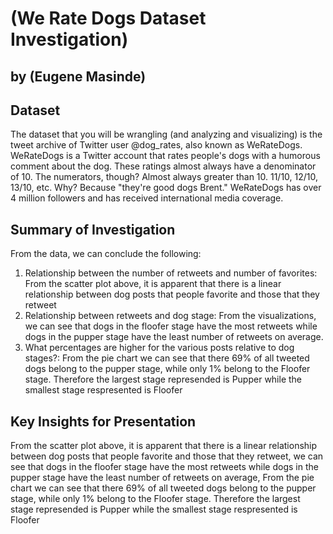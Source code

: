 # (We Rate Dogs Dataset Investigation)
## by (Eugene Masinde)


## Dataset

The dataset that you will be wrangling (and analyzing and visualizing) is the tweet archive of Twitter user @dog_rates, also known as WeRateDogs. WeRateDogs is a Twitter account that rates people's dogs with a humorous comment about the dog. These ratings almost always have a denominator of 10. The numerators, though? Almost always greater than 10. 11/10, 12/10, 13/10, etc. Why? Because "they're good dogs Brent." WeRateDogs has over 4 million followers and has received international media coverage.


## Summary of Investigation


From the data, we can conclude the following:

1. Relationship between the number of retweets and number of favorites: From the scatter plot above, it is apparent that there is a linear relationship between dog posts that people favorite and those that they retweet
2. Relationship between retweets and dog stage: From the visualizations, we can see that dogs in the floofer stage have the most retweets while dogs in the pupper stage have the least number of retweets on average.
3. What percentages are higher for the various posts relative to dog stages?: From the pie chart we can see that there 69% of all tweeted dogs belong to the pupper stage, while only 1% belong to the Floofer stage. Therefore the largest stage represended is Pupper while the smallest stage respresented is Floofer


## Key Insights for Presentation

From the scatter plot above, it is apparent that there is a linear relationship between dog posts that people favorite and those that they retweet, we can see that dogs in the floofer stage have the most retweets while dogs in the pupper stage have the least number of retweets on average, From the pie chart we can see that there 69% of all tweeted dogs belong to the pupper stage, while only 1% belong to the Floofer stage. Therefore the largest stage represended is Pupper while the smallest stage respresented is Floofer



